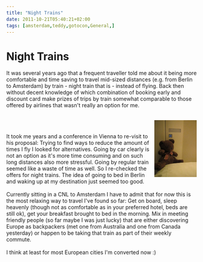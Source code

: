 ```yaml
---
title: "Night Trains"
date: 2011-10-21T05:40:21+02:00
tags: [amsterdam,teddy,gotocon,General,]
---
```


# Night Trains


It was several years ago that a frequent traveller told me about it being more comfortable and time saving to travel 
mid-sized distances (e.g. from Berlin to Amsterdam) by train - night train that is - instead of flying. Back then 
without decent knowledge of which combination of booking early and discount card make prizes of trips by train somewhat 
comparable to those offered by airlines that wasn't really an option for me.<br><br><center><img 
src="/teddy_ams_11.JPG" height="150" style="float:right"/></center><br><br>It 
took me years and a conference in Vienna to re-visit to his proposal: Trying to find ways to reduce the amount of times 
I fly I looked for alternatives. Going by car clearly is not an option as it's more time consuming and on such long 
distances also more stressful. Going by regular train seemed like a waste of time as well. So I re-checked the offers 
for night trains. The idea of going to bed in Berlin and waking up at my destination just seemed too 
good.<br><br>Currently sitting in a CNL to Amsterdam I have to admit that for now this is the most relaxing way to 
travel I've found so far: Get on board, sleep heavenly (though not as comfortable as in your preferred hotel, beds are 
still ok), get your breakfast brought to bed in the morning. Mix in meeting friendly people (so far maybe I was just 
lucky) that are either discovering Europe as backpackers (met one from Australia and one from Canada yesterday) or 
happen to be taking that train as part of their weekly commute.<br><br>I think at least for most European cities I'm 
converted now :)<br>
